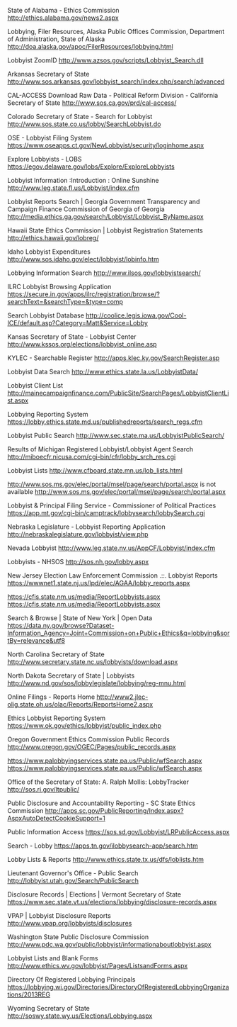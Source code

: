 State of Alabama - Ethics Commission
http://ethics.alabama.gov/news2.aspx

Lobbying, Filer Resources, Alaska Public Offices Commission, Department of Administration, State of Alaska
http://doa.alaska.gov/apoc/FilerResources/lobbying.html

Lobbyist ZoomID
http://www.azsos.gov/scripts/Lobbyist_Search.dll

Arkansas Secretary of State
http://www.sos.arkansas.gov/lobbyist_search/index.php/search/advanced

CAL-ACCESS Download Raw Data - Political Reform Division - California Secretary of State
http://www.sos.ca.gov/prd/cal-access/

Colorado Secretary of State - Search for Lobbyist
http://www.sos.state.co.us/lobby/SearchLobbyist.do

OSE - Lobbyist Filing System
https://www.oseapps.ct.gov/NewLobbyist/security/loginhome.aspx

Explore Lobbyists - LOBS
https://egov.delaware.gov/lobs/Explore/ExploreLobbyists

Lobbyist Information :Introduction : Online Sunshine
http://www.leg.state.fl.us/Lobbyist/index.cfm

Lobbyist Reports Search | Georgia Government Transparency and Campaign Finance Commission of Georgia of Georgia
http://media.ethics.ga.gov/search/Lobbyist/Lobbyist_ByName.aspx

Hawaii State Ethics Commission | Lobbyist Registration Statements
http://ethics.hawaii.gov/lobreg/

Idaho Lobbyist Expenditures
http://www.sos.idaho.gov/elect/lobbyist/lobinfo.htm

Lobbying Information Search
http://www.ilsos.gov/lobbyistsearch/

ILRC Lobbyist Browsing Application
https://secure.in.gov/apps/ilrc/registration/browse/?searchText=&searchType=&type=comp

Search Lobbyist Database
http://coolice.legis.iowa.gov/Cool-ICE/default.asp?Category=Matt&Service=Lobby

Kansas Secretary of State - Lobbyist Center
http://www.kssos.org/elections/lobbyist_online.asp

KYLEC - Searchable Register
http://apps.klec.ky.gov/SearchRegister.asp

Lobbyist Data Search
http://www.ethics.state.la.us/LobbyistData/

Lobbyist Client List
http://mainecampaignfinance.com/PublicSite/SearchPages/LobbyistClientList.aspx

Lobbying Reporting System
https://lobby.ethics.state.md.us/publishedreports/search_regs.cfm

Lobbyist Public Search
http://www.sec.state.ma.us/LobbyistPublicSearch/

Results of Michigan Registered Lobbyist/Lobbyist Agent Search
http://miboecfr.nicusa.com/cgi-bin/cfr/lobby_srch_res.cgi

Lobbyist Lists
http://www.cfboard.state.mn.us/lob_lists.html

http://www.sos.ms.gov/elec/portal/msel/page/search/portal.aspx is not available
http://www.sos.ms.gov/elec/portal/msel/page/search/portal.aspx

Lobbyist & Principal Filing Service - Commissioner of Political Practices
https://app.mt.gov/cgi-bin/camptrack/lobbysearch/lobbySearch.cgi

Nebraska Legislature - Lobbyist Reporting Application
http://nebraskalegislature.gov/lobbyist/view.php

Nevada Lobbyist
http://www.leg.state.nv.us/AppCF/Lobbyist/index.cfm

Lobbyists - NHSOS
http://sos.nh.gov/lobby.aspx

New Jersey Election Law Enforcement Commission .::. Lobbyist Reports
https://wwwnet1.state.nj.us/lpd/elec/AGAA/lobby_reports.aspx

https://cfis.state.nm.us/media/ReportLobbyists.aspx
https://cfis.state.nm.us/media/ReportLobbyists.aspx

Search & Browse | State of New York | Open Data
https://data.ny.gov/browse?Dataset-Information_Agency=Joint+Commission+on+Public+Ethics&q=lobbying&sortBy=relevance&utf8

North Carolina Secretary of State
http://www.secretary.state.nc.us/lobbyists/download.aspx

North Dakota Secretary of State | Lobbyists
http://www.nd.gov/sos/lobbylegislate/lobbying/reg-mnu.html

Online Filings - Reports Home
http://www2.jlec-olig.state.oh.us/olac/Reports/ReportsHome2.aspx

Ethics Lobbyist Reporting System
https://www.ok.gov/ethics/lobbyist/public_index.php

Oregon Government Ethics Commission Public Records
http://www.oregon.gov/OGEC/Pages/public_records.aspx

https://www.palobbyingservices.state.pa.us/Public/wfSearch.aspx
https://www.palobbyingservices.state.pa.us/Public/wfSearch.aspx

Office of the Secretary of State: A. Ralph Mollis: LobbyTracker
http://sos.ri.gov/ltpublic/

Public Disclosure and Accountability Reporting - SC State Ethics Commission
http://apps.sc.gov/PublicReporting/Index.aspx?AspxAutoDetectCookieSupport=1

Public Information Access
https://sos.sd.gov/Lobbyist/LRPublicAccess.aspx

Search - Lobby
https://apps.tn.gov/ilobbysearch-app/search.htm

Lobby Lists & Reports
http://www.ethics.state.tx.us/dfs/loblists.htm

Lieutenant Governor's Office - Public Search
http://lobbyist.utah.gov/Search/PublicSearch

Disclosure Records | Elections | Vermont Secretary of State
https://www.sec.state.vt.us/elections/lobbying/disclosure-records.aspx

VPAP | Lobbyist Disclosure Reports
http://www.vpap.org/lobbyists/disclosures

Washington State Public Disclosure Commission
http://www.pdc.wa.gov/public/lobbyist/informationaboutlobbyist.aspx

Lobbyist Lists and Blank Forms
http://www.ethics.wv.gov/lobbyist/Pages/ListsandForms.aspx

Directory Of Registered Lobbying Principals
https://lobbying.wi.gov/Directories/DirectoryOfRegisteredLobbyingOrganizations/2013REG

Wyoming Secretary of State
http://soswy.state.wy.us/Elections/Lobbying.aspx


